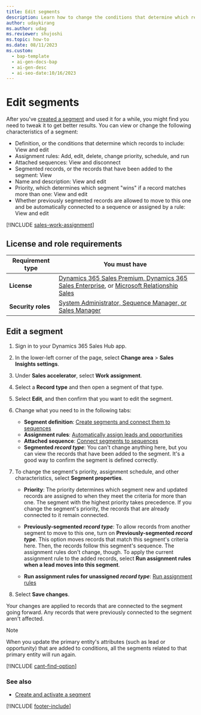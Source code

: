 ```yaml
---
title: Edit segments
description: Learn how to change the conditions that determine which records to include in a segment, its assignment rules, the sequences that are connected to it, and its priority and other properties in Dynamics 365 Sales.
author: udaykirang
ms.author: udag
ms.reviewer: shujoshi
ms.topic: how-to
ms.date: 08/11/2023
ms.custom:
  - bap-template
  - ai-gen-docs-bap
  - ai-gen-desc
  - ai-seo-date:10/16/2023
---
```


# Edit segments

After you've [created a segment](./wa-create-and-activate-a-segment.md) and used it for a while, you might find you need to tweak it to get better results. You can view or change the following characteristics of a segment:

- Definition, or the conditions that determine which records to include: View and edit
- Assignment rules: Add, edit, delete, change priority, schedule, and run
- Attached sequences: View and disconnect
- Segmented records, or the records that have been added to the segment: View
- Name and description: View and edit
- Priority, which determines which segment "wins" if a record matches more than one: View and edit
- Whether previously segmented records are allowed to move to this one and be automatically connected to a sequence or assigned by a rule: View and edit

[!INCLUDE [sales-work-assignment](../includes/sales-work-assignment.md)]

## License and role requirements

| Requirement type | You must have |
|-----------------------|---------|
| **License** | [Dynamics 365 Sales Premium, Dynamics 365 Sales Enterprise](https://dynamics.microsoft.com/sales/pricing/), or [Microsoft Relationship Sales](https://dynamics.microsoft.com/en-in/sales/relationship-sales/) |
| **Security roles** | [System Administrator, Sequence Manager, or Sales Manager](security-roles-for-sales.md) |

## Edit a segment

1. Sign in to your Dynamics 365 Sales Hub app.

1. In the lower-left corner of the page, select **Change area** > **Sales Insights settings**.

1. Under **Sales accelerator**, select **Work assignment**.

1. Select a **Record type** and then open a segment of that type.

1. Select **Edit**, and then confirm that you want to edit the segment.

1. Change what you need to in the following tabs:

    - **Segment definition**: [Create segments and connect them to sequences](./wa-create-and-activate-a-segment.md#create-and-activate-a-segment)
    - **Assignment rules**: [Automatically assign leads and opportunities](wa-create-and-activate-assignment-rule.md)
    - **Attached sequence**: [Connect segments to sequences](wa-connect-a-segment-to-sequence.md)
    - **Segmented *record type***: You can't change anything here, but you can view the records that have been added to the segment. It's a good way to confirm the segment is defined correctly.

1. To change the segment's priority, assignment schedule, and other characteristics, select **Segment properties**.

    - **Priority**:
      The priority determines which segment new and updated records are assigned to when they meet the criteria for more than one. The segment with the highest priority takes precedence. If you change the segment's priority, the records that are already connected to it remain connected.

    - **Previously-segmented *record type***:
      To allow records from another segment to move to this one, turn on **Previously-segmented *record type***. This option moves records that match this segment's criteria here. Then, the records follow this segment's sequence. The assignment rules don't change, though. To apply the current assignment rule to the added records, select **Run assignment rules when a lead moves into this segment**.

    - **Run assignment rules for unassigned *record type***:
      [Run assignment rules](wa-manage-unassigned-records.md#run-assignment-rules)

1. Select **Save changes**.

Your changes are applied to records that are connected to the segment going forward. Any records that were previously connected to the segment aren't affected.

> [!NOTE]
> When you update the primary entity's attributes (such as lead or opportunity) that are added to conditions, all the segments related to that primary entity will run again.
 

[!INCLUDE [cant-find-option](../includes/cant-find-option.md)]

### See also

- [Create and activate a segment](create-and-activate-a-segment.md)

[!INCLUDE [footer-include](../includes/footer-banner.md)]
